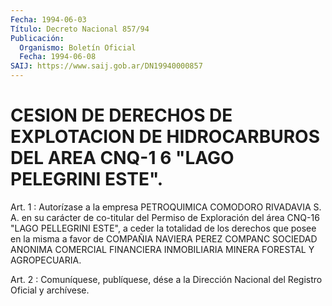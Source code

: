 ```yaml
---
Fecha: 1994-06-03
Título: Decreto Nacional 857/94
Publicación:
  Organismo: Boletín Oficial
  Fecha: 1994-06-08
SAIJ: https://www.saij.gob.ar/DN19940000857
---
```

# CESION DE DERECHOS DE EXPLOTACION DE HIDROCARBUROS DEL AREA CNQ-1 6 "LAGO PELEGRINI ESTE".

<a id="1"></a>
Art.  1  :  Autorízase  a  la  empresa  PETROQUIMICA  COMODORO RIVADAVIA  S.  A.  en  su  carácter  de  co-titular  del Permiso de Exploración  del  área  CNQ-16 "LAGO PELLEGRINI ESTE", a  ceder  la totalidad  de los derechos  que  posee  en  la  misma  a  favor  de COMPAÑIA  NAVIERA    PEREZ    COMPANC  SOCIEDAD  ANONIMA  COMERCIAL FINANCIERA INMOBILIARIA MINERA FORESTAL Y AGROPECUARIA.

<a id="2"></a>
Art. 2 : Comuníquese, publíquese, dése a la Dirección Nacional del Registro Oficial y archívese.